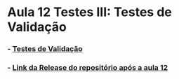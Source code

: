 # Aula 12 Testes III: Testes de Validação

### - [Testes de Validação](Testes%20de%20Validação.pdf)
  
### - [Link da Release do repositório após a aula 12](https://github.com/C4i0kun/PCS3643-2021-Grupo5/tree/aula12)